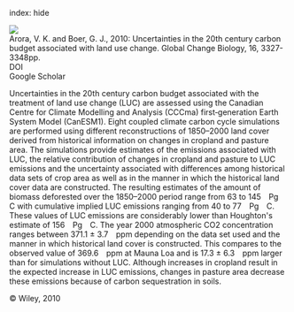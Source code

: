 index: hide

<div class="Citation">
    <div class="Citation-thumb CitationThumb-linked"  data-href="https://doi.org/10.1111/j.1365-2486.2010.02202.x">
      <img src="https://static.claimspace.cloud/climate-study-static/refs/thumbs/6/Arora_and_Boer_2010-thumb.png" />
    </div>

  <div class="Citation-body">
    <div class="Citation-text">Arora, V. K. and Boer, G. J., 2010: Uncertainties in the 20th century carbon budget associated with land use change. <span class="Article-journal">Global Change Biology, </span><span class="Article-volume">16, </span>3327-3348pp.</div>
    <div class="Citation-links">
      <div class="CitationLink" data-href="https://doi.org/10.1111/j.1365-2486.2010.02202.x">
        <div class="CitationLink-icon CitationLink-Doi"></div>
        <div class="CitationLink-text">DOI</div>
      </div>
      <div class="CitationLink" data-href="https://scholar.google.com/scholar?q=10.1111/j.1365-2486.2010.02202.x">
        <div class="CitationLink-icon CitationLink-Scholar"></div>
        <div class="CitationLink-text">Google Scholar</div>
      </div>
    </div>
  </div>
</div>

Uncertainties in the 20th century carbon budget associated with the treatment of land use change (LUC) are assessed using the Canadian Centre for Climate Modelling and Analysis (CCCma) first‐generation Earth System Model (CanESM1). Eight coupled climate carbon cycle simulations are performed using different reconstructions of 1850–2000 land cover derived from historical information on changes in cropland and pasture area. The simulations provide estimates of the emissions associated with LUC, the relative contribution of changes in cropland and pasture to LUC emissions and the uncertainty associated with differences among historical data sets of crop area as well as in the manner in which the historical land cover data are constructed. The resulting estimates of the amount of biomass deforested over the 1850–2000 period range from 63 to 145 Pg C with cumulative implied LUC emissions ranging from 40 to 77 Pg C. These values of LUC emissions are considerably lower than Houghton's estimate of 156 Pg C. The year 2000 atmospheric CO2 concentration ranges between 371.1 ± 3.7 ppm depending on the data set used and the manner in which historical land cover is constructed. This compares to the observed value of 369.6 ppm at Mauna Loa and is 17.3 ± 6.3 ppm larger than for simulations without LUC. Although increases in cropland result in the expected increase in LUC emissions, changes in pasture area decrease these emissions because of carbon sequestration in soils.

<div class="Citation-copy">
&copy; Wiley, 2010
</div>